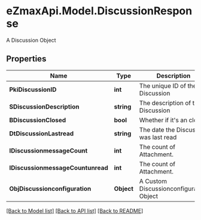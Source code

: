 # eZmaxApi.Model.DiscussionResponse
A Discussion Object

## Properties

Name | Type | Description | Notes
------------ | ------------- | ------------- | -------------
**PkiDiscussionID** | **int** | The unique ID of the Discussion | 
**SDiscussionDescription** | **string** | The description of the Discussion | 
**BDiscussionClosed** | **bool** | Whether if it&#39;s an closed | 
**DtDiscussionLastread** | **string** | The date the Discussion was last read | [optional] 
**IDiscussionmessageCount** | **int** | The count of Attachment. | 
**IDiscussionmessageCountunread** | **int** | The count of Attachment. | 
**ObjDiscussionconfiguration** | **Object** | A Custom Discussionconfiguration Object | [optional] 

[[Back to Model list]](../README.md#documentation-for-models) [[Back to API list]](../README.md#documentation-for-api-endpoints) [[Back to README]](../README.md)

